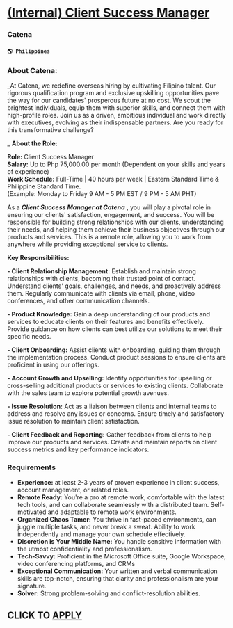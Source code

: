 # [(Internal) Client Success Manager](https://www.remotewlb.com/apply/internal-client-success-manager)  
### Catena  
#### `🌎 Philippines`  

### About Catena:

_At Catena, we redefine overseas hiring by cultivating Filipino talent. Our rigorous qualification program and exclusive upskilling opportunities pave the way for our candidates' prosperous future at no cost. We scout the brightest individuals, equip them with superior skills, and connect them with high-profile roles. Join us as a driven, ambitious individual and work directly with executives, evolving as their indispensable partners. Are you ready for this transformative challenge?  
  
_ **About the Role:**

 **Role:** Client Success Manager  
 **Salary:** Up to Php 75,000.00 per month (Dependent on your skills and years of experience)  
 **Work Schedule:** Full-Time | 40 hours per week | Eastern Standard Time & Philippine Standard Time.  
(Example: Monday to Friday 9 AM - 5 PM EST / 9 PM - 5 AM PHT)  
  
As a _**Client Success Manager at Catena**_ , you will play a pivotal role in ensuring our clients' satisfaction, engagement, and success. You will be responsible for building strong relationships with our clients, understanding their needs, and helping them achieve their business objectives through our products and services. This is a remote role, allowing you to work from anywhere while providing exceptional service to clients.  
  
 **Key Responsibilities:**

 **\- Client Relationship Management:** Establish and maintain strong relationships with clients, becoming their trusted point of contact. Understand clients' goals, challenges, and needs, and proactively address them. Regularly communicate with clients via email, phone, video conferences, and other communication channels.

 **\- Product Knowledge:** Gain a deep understanding of our products and services to educate clients on their features and benefits effectively. Provide guidance on how clients can best utilize our solutions to meet their specific needs.

 **\- Client Onboarding:** Assist clients with onboarding, guiding them through the implementation process. Conduct product sessions to ensure clients are proficient in using our offerings.

 **\- Account Growth and Upselling:** Identify opportunities for upselling or cross-selling additional products or services to existing clients. Collaborate with the sales team to explore potential growth avenues.

 **\- Issue Resolution:** Act as a liaison between clients and internal teams to address and resolve any issues or concerns. Ensure timely and satisfactory issue resolution to maintain client satisfaction.

 **\- Client Feedback and Reporting:** Gather feedback from clients to help improve our products and services. Create and maintain reports on client success metrics and key performance indicators.

### Requirements

  * **Experience:** at least 2-3 years of proven experience in client success, account management, or related roles.
  * **Remote Ready:** You're a pro at remote work, comfortable with the latest tech tools, and can collaborate seamlessly with a distributed team. Self-motivated and adaptable to remote work environments.
  * **Organized Chaos Tamer:** You thrive in fast-paced environments, can juggle multiple tasks, and never break a sweat. Ability to work independently and manage your own schedule effectively.
  * **Discretion is Your Middle Name:** You handle sensitive information with the utmost confidentiality and professionalism.
  * **Tech-Savvy:** Proficient in the Microsoft Office suite, Google Workspace, video conferencing platforms, and CRMs
  * **Exceptional Communication:** Your written and verbal communication skills are top-notch, ensuring that clarity and professionalism are your signature.
  * **Solver:** Strong problem-solving and conflict-resolution abilities.

  
## CLICK TO [APPLY](https://www.remotewlb.com/apply/internal-client-success-manager)

